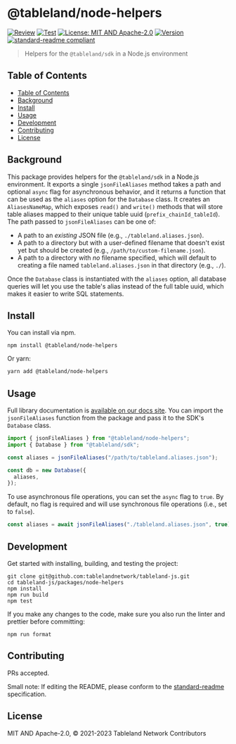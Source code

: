 # @tableland/node-helpers

[![Review](https://github.com/tablelandnetwork/tableland-js/actions/workflows/review.yml/badge.svg)](https://github.com/tablelandnetwork/tableland-js/actions/workflows/review.yml)
[![Test](https://github.com/tablelandnetwork/tableland-js/actions/workflows/test.yml/badge.svg)](https://github.com/tablelandnetwork/tableland-js/actions/workflows/test.yml)
[![License: MIT AND Apache-2.0](https://img.shields.io/badge/License-MIT%20AND%20Apache--2.0-blue.svg)](./LICENSE)
[![Version](https://img.shields.io/badge/dynamic/json?url=https%3A%2F%2Fraw.githubusercontent.com%2Ftablelandnetwork%2Ftableland-js%2Fmain%2Fpackages%2Fnode-helpers%2Fpackage.json&query=%24.version&label=Version)](./package.json)
[![standard-readme compliant](https://img.shields.io/badge/standard--readme-OK-green.svg)](https://github.com/RichardLitt/standard-readme)

> Helpers for the `@tableland/sdk` in a Node.js environment

## Table of Contents

- [Table of Contents](#table-of-contents)
- [Background](#background)
- [Install](#install)
- [Usage](#usage)
- [Development](#development)
- [Contributing](#contributing)
- [License](#license)

## Background

This package provides helpers for the `@tableland/sdk` in a Node.js environment. It exports a single `jsonFileAliases` method takes a path and optional `async` flag for asynchronous behavior, and it returns a function that can be used as the `aliases` option for the `Database` class. It creates an `AliasesNameMap`, which exposes `read()` and `write()` methods that will store table aliases mapped to their unique table uuid (`prefix_chainId_tableId`). The path passed to `jsonFileAliases` can be one of:

- A path to an _existing_ JSON file (e.g., `./tableland.aliases.json`).
- A path to a directory but with a user-defined filename that doesn't exist yet but should be created (e.g., `/path/to/custom-filename.json`).
- A path to a directory with _no_ filename specified, which will default to creating a file named `tableland.aliases.json` in that directory (e.g., `./`).

Once the `Database` class is instantiated with the `aliases` option, all database queries will let you use the table's alias instead of the full table uuid, which makes it easier to write SQL statements.

## Install

You can install via npm.

```
npm install @tableland/node-helpers
```

Or yarn:

```bash
yarn add @tableland/node-helpers
```

## Usage

Full library documentation is [available on our docs site](https://docs.tableland.xyz/sdk/database/aliases). You can import the `jsonFileAliases` function from the package and pass it to the SDK's `Database` class.

```js
import { jsonFileAliases } from "@tableland/node-helpers";
import { Database } from "@tableland/sdk";

const aliases = jsonFileAliases("/path/to/tableland.aliases.json");

const db = new Database({
  aliases,
});
```

To use asynchronous file operations, you can set the `async` flag to `true`. By default, no flag is required and will use synchronous file operations (i.e., set to `false`).

```js
const aliases = await jsonFileAliases("./tableland.aliases.json", true);
```

## Development

Get started with installing, building, and testing the project:

```shell
git clone git@github.com:tablelandnetwork/tableland-js.git
cd tableland-js/packages/node-helpers
npm install
npm run build
npm test
```

If you make any changes to the code, make sure you also run the linter and prettier before committing:

```shell
npm run format
```

## Contributing

PRs accepted.

Small note: If editing the README, please conform to the
[standard-readme](https://github.com/RichardLitt/standard-readme) specification.

## License

MIT AND Apache-2.0, © 2021-2023 Tableland Network Contributors
